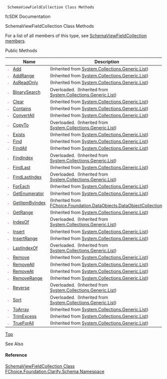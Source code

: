 ﻿     SchemaViewFieldCollection Class Methods                                                   

fcSDK Documentation

SchemaViewFieldCollection Class Methods

For a list of all members of this type, see [SchemaViewFieldCollection members](fcSDK~FChoice.Foundation.Clarify.Schema.SchemaViewFieldCollection_members.md).

Public Methods

|   | Name | Description |
| --- | --- | --- |
| ![Public Method](dotnetimages/publicMethod.png) | [Add](#) | (Inherited from [System.Collections.Generic.List<SchemaFieldBase>](#)) |
| ![Public Method](dotnetimages/publicMethod.png) | [AddRange](#) | (Inherited from [System.Collections.Generic.List<SchemaFieldBase>](#)) |
| ![Public Method](dotnetimages/publicMethod.png) | [AsReadOnly](#) | (Inherited from [System.Collections.Generic.List<SchemaFieldBase>](#)) |
| ![Public Method](dotnetimages/publicMethod.png) | [BinarySearch](#) | Overloaded.  (Inherited from [System.Collections.Generic.List<SchemaFieldBase>](#)) |
| ![Public Method](dotnetimages/publicMethod.png) | [Clear](#) | (Inherited from [System.Collections.Generic.List<SchemaFieldBase>](#)) |
| ![Public Method](dotnetimages/publicMethod.png) | [Contains](#) | (Inherited from [System.Collections.Generic.List<SchemaFieldBase>](#)) |
| ![Public Method](dotnetimages/publicMethod.png) | [ConvertAll](#) | (Inherited from [System.Collections.Generic.List<SchemaFieldBase>](#)) |
| ![Public Method](dotnetimages/publicMethod.png) | [CopyTo](#) | Overloaded.  (Inherited from [System.Collections.Generic.List<SchemaFieldBase>](#)) |
| ![Public Method](dotnetimages/publicMethod.png) | [Exists](#) | (Inherited from [System.Collections.Generic.List<SchemaFieldBase>](#)) |
| ![Public Method](dotnetimages/publicMethod.png) | [Find](#) | (Inherited from [System.Collections.Generic.List<SchemaFieldBase>](#)) |
| ![Public Method](dotnetimages/publicMethod.png) | [FindAll](#) | (Inherited from [System.Collections.Generic.List<SchemaFieldBase>](#)) |
| ![Public Method](dotnetimages/publicMethod.png) | [FindIndex](#) | Overloaded.  (Inherited from [System.Collections.Generic.List<SchemaFieldBase>](#)) |
| ![Public Method](dotnetimages/publicMethod.png) | [FindLast](#) | (Inherited from [System.Collections.Generic.List<SchemaFieldBase>](#)) |
| ![Public Method](dotnetimages/publicMethod.png) | [FindLastIndex](#) | Overloaded.  (Inherited from [System.Collections.Generic.List<SchemaFieldBase>](#)) |
| ![Public Method](dotnetimages/publicMethod.png) | [ForEach](#) | (Inherited from [System.Collections.Generic.List<SchemaFieldBase>](#)) |
| ![Public Method](dotnetimages/publicMethod.png) | [GetEnumerator](#) | (Inherited from [System.Collections.Generic.List<SchemaFieldBase>](#)) |
| ![Public Method](dotnetimages/publicMethod.png) | [GetItemByIndex](fcSDK~FChoice.Foundation.DataObjects.DataObjectCollection`1~GetItemByIndex.md) | (Inherited from [FChoice.Foundation.DataObjects.DataObjectCollection<SchemaFieldBase>](fcSDK~FChoice.Foundation.DataObjects.DataObjectCollection`1.md)) |
| ![Public Method](dotnetimages/publicMethod.png) | [GetRange](#) | (Inherited from [System.Collections.Generic.List<SchemaFieldBase>](#)) |
| ![Public Method](dotnetimages/publicMethod.png) | [IndexOf](#) | Overloaded.  (Inherited from [System.Collections.Generic.List<SchemaFieldBase>](#)) |
| ![Public Method](dotnetimages/publicMethod.png) | [Insert](#) | (Inherited from [System.Collections.Generic.List<SchemaFieldBase>](#)) |
| ![Public Method](dotnetimages/publicMethod.png) | [InsertRange](#) | (Inherited from [System.Collections.Generic.List<SchemaFieldBase>](#)) |
| ![Public Method](dotnetimages/publicMethod.png) | [LastIndexOf](#) | Overloaded.  (Inherited from [System.Collections.Generic.List<SchemaFieldBase>](#)) |
| ![Public Method](dotnetimages/publicMethod.png) | [Remove](#) | (Inherited from [System.Collections.Generic.List<SchemaFieldBase>](#)) |
| ![Public Method](dotnetimages/publicMethod.png) | [RemoveAll](#) | (Inherited from [System.Collections.Generic.List<SchemaFieldBase>](#)) |
| ![Public Method](dotnetimages/publicMethod.png) | [RemoveAt](#) | (Inherited from [System.Collections.Generic.List<SchemaFieldBase>](#)) |
| ![Public Method](dotnetimages/publicMethod.png) | [RemoveRange](#) | (Inherited from [System.Collections.Generic.List<SchemaFieldBase>](#)) |
| ![Public Method](dotnetimages/publicMethod.png) | [Reverse](#) | Overloaded.  (Inherited from [System.Collections.Generic.List<SchemaFieldBase>](#)) |
| ![Public Method](dotnetimages/publicMethod.png) | [Sort](#) | Overloaded.  (Inherited from [System.Collections.Generic.List<SchemaFieldBase>](#)) |
| ![Public Method](dotnetimages/publicMethod.png) | [ToArray](#) | (Inherited from [System.Collections.Generic.List<SchemaFieldBase>](#)) |
| ![Public Method](dotnetimages/publicMethod.png) | [TrimExcess](#) | (Inherited from [System.Collections.Generic.List<SchemaFieldBase>](#)) |
| ![Public Method](dotnetimages/publicMethod.png) | [TrueForAll](#) | (Inherited from [System.Collections.Generic.List<SchemaFieldBase>](#)) |

[Top](#top)

See Also

#### Reference

[SchemaViewFieldCollection Class](fcSDK~FChoice.Foundation.Clarify.Schema.SchemaViewFieldCollection.md)  
[FChoice.Foundation.Clarify.Schema Namespace](fcSDK~FChoice.Foundation.Clarify.Schema_namespace.md)